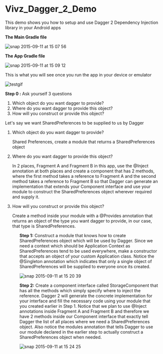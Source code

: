 # Vivz_Dagger_2_Demo
This demo shows you how to setup and use Dagger 2 Dependency Injection library in your Android apps

<b>The Main Gradle file</b>

![snap 2015-09-11 at 15 07 56](https://cloud.githubusercontent.com/assets/5139030/9811773/e8a5ff1e-5896-11e5-84fd-30f854d09255.png)

<b>The App Gradle file</b>

![snap 2015-09-11 at 15 09 12](https://cloud.githubusercontent.com/assets/5139030/9811794/13f22148-5897-11e5-8c81-d975dd065df6.png)

This is what you will see once you run the app in your device or emulator

![testgif](https://cloud.githubusercontent.com/assets/5139030/9811752/bec9957a-5896-11e5-9d4f-60ab8a406da0.gif)

<b>Step 0 :</b>
Ask yourself 3 questions
<ol>
<li>Which object do you want dagger to provide?</li>
<li>Where do you want dagger to provide this object?</li>
<li>How will you construct or provide this object?</li>
</ol>


Let's say we want SharedPreferences to be supplied to us by Dagger

<ol>
<li>
<p>Which object do you want dagger to provide?</p>
<p>Shared Preferences, create a module that returns a SharedPreferences object</p>
</li>

<li>
<p>Where do you want dagger to provide this object?</p>
<p>In 2 places, Fragment A and Fragment B in this app, use the @Inject annotation at both places and create a component that has 2 methods, where the first method takes a reference to Fragment A and the second method takes a reference to Fragment B so that Dagger can generate an implementation that extends your Component interface and use your module to construct the SharedPreferences object wherever required and supply it.</p>
</li>

<li>
<p>How will you construct or provide this object?</p>
<p>Create a method inside your module with a @Provides annotation that returns an object of the type you want dagger to provide, in our case, that type is SharedPreferences.</p>
</li>
<ol>

<b>Step 1:</b>
Construct a module that knows how to create SharedPreferences object which will be used by Dagger. Since we need a context which should be Application Context as SharedPreferences tend to be used everywhere, make a constructor that accepts an object of your custom Application class. Notice the @Singleton annotation which indicates that only a single object of SharedPreferences will be supplied to everyone once its created.

![snap 2015-09-11 at 15 20 39](https://cloud.githubusercontent.com/assets/5139030/9812094/afd150b0-5898-11e5-8444-d01161b0d770.png)

<b>Step 2:</b>
Create a component interface called StorageComponent that has all the methods which simply specify where to inject the reference. Dagger 2 will generate the concrete implementation for your interface and fill the necessary code using your module that you created earlier in Step 1. Notice that we plan to use @Inject annotations inside Fragment A and Fragment B and therefore we have 2 methods inside our Component interface that exactly tell Dagger the list of all places where we need a SharedPreferences object. Also notice the modules annotation that tells Dagger to use our module declared in the earlier step to actually construct a SharedPreferences object when needed.

![snap 2015-09-11 at 15 24 25](https://cloud.githubusercontent.com/assets/5139030/9812184/35dfb688-5899-11e5-9320-80f0eb272cda.png)

